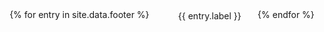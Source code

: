 <style>
    #footer{
        display: flex;
        flex-direction: row;
        margin-top: 3em;
        border-top: 2px solid var(--text_color);
        display: flex;
        flex-direction: row;
        justify-content: space-around;
        gap:10px;
    }

    #footer > p {
        cursor:pointer;
    }

    #footer > p > svg {
        width: 1rem;
        height: 1rem;
        fill: var(--text_color);
    }

</style>

<section id="footer" markdown="1">

{% for entry in site.data.footer %}

<p onclick="window.open('{{ entry.link }}')">
    <svg><use xlink:href="/assets/img/icons.svg#{{ entry.icon }}"></use></svg>
    <span>{{ entry.label }}</span>
</p>

{% endfor %}

</section>
